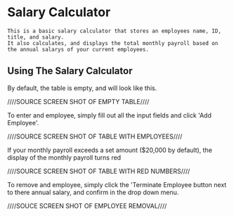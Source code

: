 # Salary Calculator
    This is a basic salary calculator that stores an employees name, ID, title, and salary. 
    It also calculates, and displays the total monthly payroll based on the annual salarys of your current employees.

## Using The Salary Calculator 

By default, the table is empty, and will look like this.

////SOURCE SCREEN SHOT OF EMPTY TABLE////

To enter and employee, simply fill out all the input fields and click 'Add Employee'.

////SOURCE SCREEN SHOT OF TABLE WITH EMPLOYEES////

If your monthly payroll exceeds a set amount ($20,000 by default), the display of the monthly payroll turns red

////SOURCE SCREEN SHOT OF TABLE WITH RED NUMBERS////

To remove and employee, simply click the 'Terminate Employee button next to there annual salary, and confirm in the drop down menu.

////SOUCE SCREEN SHOT OF EMPLOYEE REMOVAL////